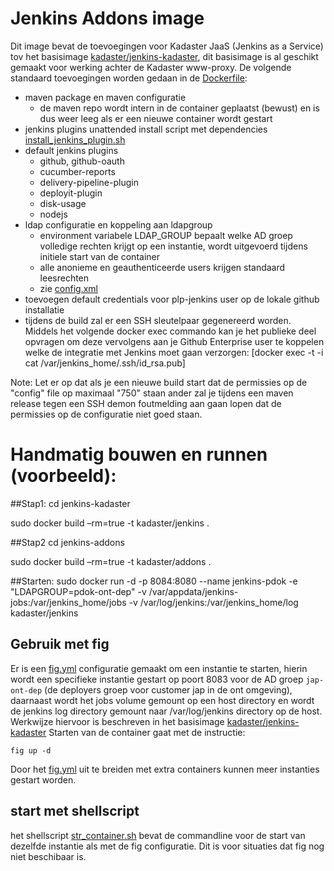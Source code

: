 # Jenkins Addons image
Dit image bevat de toevoegingen voor Kadaster JaaS (Jenkins as a Service) tov het basisimage [kadaster/jenkins-kadaster](../jenkins-kadaster/README.md), dit basisimage is al geschikt gemaakt voor werking achter de Kadaster www-proxy. De volgende standaard toevoegingen worden gedaan in de [Dockerfile](Dockerfile):

* maven package en maven configuratie
	* de maven repo wordt intern in de container geplaatst (bewust) en is dus weer leeg als er een nieuwe container wordt gestart
* jenkins plugins unattended install script met dependencies [install_jenkins_plugin.sh](install_jenkins_plugin.sh)
* default jenkins plugins
	* github, github-oauth
	* cucumber-reports
	* delivery-pipeline-plugin
	* deployit-plugin
	* disk-usage
	* nodejs
* ldap configuratie en koppeling aan ldapgroup
	* environment variabele LDAP_GROUP bepaalt welke AD groep volledige rechten krijgt op een instantie, wordt uitgevoerd tijdens initiele start van de container
	* alle anonieme en geauthenticeerde users krijgen standaard leesrechten
	* zie [config.xml](config.xml)
* toevoegen default credentials voor plp-jenkins user op de lokale github installatie
* tijdens de build zal er een SSH sleutelpaar gegenereerd worden. Middels het volgende docker exec commando kan je het publieke deel opvragen om deze vervolgens aan je Github Enterprise user te koppelen welke de integratie met Jenkins moet gaan verzorgen:
	[docker exec -t -i <CONTAINER> cat /var/jenkins_home/.ssh/id_rsa.pub]

Note: Let er op dat als je een nieuwe build start dat de permissies op de "config" file op maximaal "750" staan ander zal je  tijdens een maven release tegen een SSH demon foutmelding aan gaan lopen dat de permissies op de configuratie niet goed staan.

# Handmatig bouwen en runnen (voorbeeld):
##Stap1:
cd jenkins-kadaster

sudo docker build –rm=true -t kadaster/jenkins .
 
##Stap2
cd jenkins-addons

sudo docker build –rm=true -t kadaster/addons .
 
##Starten:
sudo docker run -d -p 8084:8080 --name jenkins-pdok -e "LDAPGROUP=pdok-ont-dep" -v /var/appdata/jenkins-jobs:/var/jenkins_home/jobs -v /var/log/jenkins:/var/jenkins_home/log kadaster/jenkins
 
## Gebruik met fig
Er is een [fig.yml](fig.yml) configuratie gemaakt om een instantie te starten, hierin wordt een specifieke instantie gestart op poort 8083 voor de AD groep `jap-ont-dep` (de deployers groep voor customer jap in de ont omgeving), daarnaast wordt het jobs volume gemount op een host directory en wordt de jenkins log directory gemount naar /var/log/jenkins directory op de host. Werkwijze hiervoor is beschreven in het basisimage [kadaster/jenkins-kadaster](../jenkins-kadaster/README.md)
Starten van de container gaat met de instructie:

```
fig up -d
```

Door het [fig.yml](fig.yml) uit te breiden met extra containers kunnen meer instanties gestart worden.

## start met shellscript
het shellscript [str_container.sh](strt_container.sh) bevat de commandline voor de start van dezelfde instantie als met de fig configuratie. Dit is voor situaties dat fig nog niet beschibaar is.


